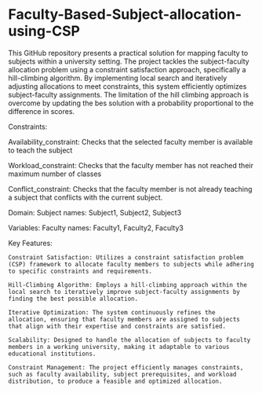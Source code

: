 # Faculty-Based-Subject-allocation-using-CSP
This GitHub repository presents a practical solution for mapping faculty to subjects within a university setting. The project tackles the subject-faculty allocation problem using a constraint satisfaction approach, specifically a hill-climbing algorithm. By implementing local search and iteratively adjusting allocations to meet constraints, this system efficiently optimizes subject-faculty assignments. The limitation of the hill climbing approach is overcome by updating the bes solution with a probability proportional to the difference in scores. 


Constraints: 

Availability_constraint: Checks that the selected faculty member is available to teach the subject

Workload_constraint:  Checks that the faculty member has not reached their maximum number of classes

Conflict_constraint: Checks that the faculty member is not already teaching a subject that conflicts with the current subject. 

Domain:  Subject names: Subject1, Subject2, Subject3

Variables: Faculty names: Faculty1, Faculty2, Faculty3

Key Features:

    Constraint Satisfaction: Utilizes a constraint satisfaction problem (CSP) framework to allocate faculty members to subjects while adhering to specific constraints and requirements.

    Hill-Climbing Algorithm: Employs a hill-climbing approach within the local search to iteratively improve subject-faculty assignments by finding the best possible allocation.

    Iterative Optimization: The system continuously refines the allocation, ensuring that faculty members are assigned to subjects that align with their expertise and constraints are satisfied.

    Scalability: Designed to handle the allocation of subjects to faculty members in a working university, making it adaptable to various educational institutions.

    Constraint Management: The project efficiently manages constraints, such as faculty availability, subject prerequisites, and workload distribution, to produce a feasible and optimized allocation.

